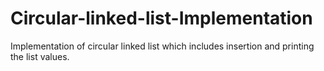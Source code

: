 # Circular-linked-list-Implementation
Implementation of circular linked list which includes insertion and printing the list values.
